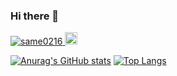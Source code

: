 ### Hi there 👋

<p align="left">
  <a href="https://github.com/same0216/same0216/">
    <img src="https://komarev.com/ghpvc/?username=same0216" alt="same0216" />
  </a>
  <a href="https://github.com/same0216">
    <img height="20" src="https://img.shields.io/github/followers/same0216?label=follow&logo=github&style=flat" />
  </a>
</p>

[![Anurag's GitHub stats](https://github-readme-stats.vercel.app/api?username=same0216)](https://github.com/anuraghazra/github-readme-stats)
[![Top Langs](https://github-readme-stats.vercel.app/api/top-langs/?username=same0216)](https://github.com/anuraghazra/github-readme-stats)

